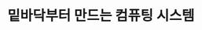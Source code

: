 # 밑바닥부터 만드는 컴퓨팅 시스템

<!-- ## 1 장. 불 논리

`불 대수` 는 true/ false, 1/ 0을 기반

모든 불 함수는 `Nand` 연산만으로 표현 가능

## 2장. 불 연산

`부호가 있는 2진수` -->

